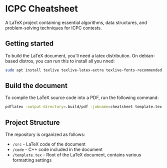 # ICPC Cheatsheet

A LaTeX project containing essential algorithms, data structures, and problem-solving techniques for ICPC contests.

## Getting started

To build the LaTeX document, you'll need a latex distribution.
On debian-based distros, you can run this to install all you nned:

```bash
sudo apt install texlive texlive-latex-extra texlive-fonts-recommended texlive-science
```

## Build the document

To compile the LaTeX source code into a PDF, run the following command:

```bash
pdflatex -output-directory=.build/pdf -jobname=cheatsheet template.tex
```

## Project Structure

The repository is organized as follows:

- `/src` - LaTeX code of the document
- `/code` - C++ code included in the document
- `/template.tex` - Root of the LaTeX document, contains various formatting settings
